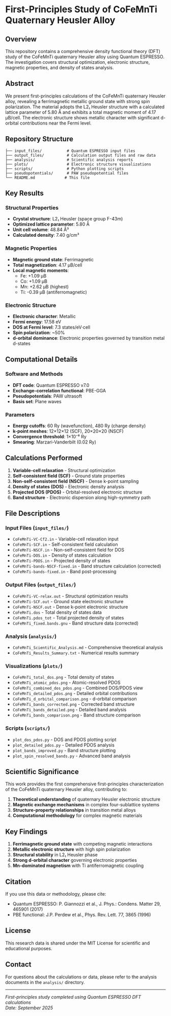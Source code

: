 # First-Principles Study of CoFeMnTi Quaternary Heusler Alloy

## Overview
This repository contains a comprehensive density functional theory (DFT) study of the CoFeMnTi quaternary Heusler alloy using Quantum ESPRESSO. The investigation covers structural optimization, electronic structure, magnetic properties, and density of states analysis.

## Abstract
We present first-principles calculations of the CoFeMnTi quaternary Heusler alloy, revealing a ferrimagnetic metallic ground state with strong spin polarization. The material adopts the L2₁ Heusler structure with a calculated lattice parameter of 5.80 Å and exhibits a total magnetic moment of 4.17 μB/cell. The electronic structure shows metallic character with significant d-orbital contributions near the Fermi level.

## Repository Structure

```
├── input_files/           # Quantum ESPRESSO input files
├── output_files/          # Calculation output files and raw data
├── analysis/              # Scientific analysis reports
├── plots/                 # Electronic structure visualizations
├── scripts/               # Python plotting scripts
├── pseudopotentials/      # PAW pseudopotential files
└── README.md             # This file
```

## Key Results

### Structural Properties
- **Crystal structure**: L2₁ Heusler (space group F-43m)
- **Optimized lattice parameter**: 5.80 Å
- **Unit cell volume**: 48.84 Å³
- **Calculated density**: 7.40 g/cm³

### Magnetic Properties
- **Magnetic ground state**: Ferrimagnetic
- **Total magnetization**: 4.17 μB/cell
- **Local magnetic moments**:
  - Fe: +1.09 μB
  - Co: +1.09 μB
  - Mn: +2.62 μB (highest)
  - Ti: -0.39 μB (antiferromagnetic)

### Electronic Structure
- **Electronic character**: Metallic
- **Fermi energy**: 17.58 eV
- **DOS at Fermi level**: 7.3 states/eV·cell
- **Spin polarization**: ~50%
- **d-orbital dominance**: Electronic properties governed by transition metal d-states

## Computational Details

### Software and Methods
- **DFT code**: Quantum ESPRESSO v7.0
- **Exchange-correlation functional**: PBE-GGA
- **Pseudopotentials**: PAW ultrasoft
- **Basis set**: Plane waves

### Parameters
- **Energy cutoffs**: 60 Ry (wavefunction), 480 Ry (charge density)
- **k-point meshes**: 12×12×12 (SCF), 20×20×20 (NSCF)
- **Convergence threshold**: 1×10⁻⁸ Ry
- **Smearing**: Marzari-Vanderbilt (0.02 Ry)

## Calculations Performed

1. **Variable-cell relaxation** - Structural optimization
2. **Self-consistent field (SCF)** - Ground state properties
3. **Non-self-consistent field (NSCF)** - Dense k-point sampling
4. **Density of states (DOS)** - Electronic density analysis
5. **Projected DOS (PDOS)** - Orbital-resolved electronic structure
6. **Band structure** - Electronic dispersion along high-symmetry path

## File Descriptions

### Input Files (`input_files/`)
- `CoFeMnTi-VC-Cf2.in` - Variable-cell relaxation input
- `CoFeMnTi-SCF.in` - Self-consistent field calculation
- `CoFeMnTi-NSCF.in` - Non-self-consistent field for DOS
- `CoFeMnTi-DOS.in` - Density of states calculation
- `CoFeMnTi-PDOS.in` - Projected density of states
- `CoFeMnTi-bands-NSCF-fixed.in` - Band structure calculation (corrected)
- `CoFeMnTi-bands-fixed.in` - Band post-processing

### Output Files (`output_files/`)
- `CoFeMnTi-VC-relax.out` - Structural optimization results
- `CoFeMnTi-SCF.out` - Ground state electronic structure
- `CoFeMnTi-NSCF.out` - Dense k-point electronic structure
- `CoFeMnTi.dos` - Total density of states data
- `CoFeMnTi.pdos_tot` - Total projected density of states
- `CoFeMnTi_fixed.bands.gnu` - Band structure data (corrected)

### Analysis (`analysis/`)
- `CoFeMnTi_Scientific_Analysis.md` - Comprehensive theoretical analysis
- `CoFeMnTi_Results_Summary.txt` - Numerical results summary

### Visualizations (`plots/`)
- `CoFeMnTi_total_dos.png` - Total density of states
- `CoFeMnTi_atomic_pdos.png` - Atomic-resolved PDOS
- `CoFeMnTi_combined_dos_pdos.png` - Combined DOS/PDOS view
- `CoFeMnTi_detailed_pdos.png` - Detailed orbital contributions
- `CoFeMnTi_d_orbital_comparison.png` - d-orbital comparison
- `CoFeMnTi_bands_corrected.png` - Corrected band structure
- `CoFeMnTi_bands_detailed.png` - Detailed band analysis
- `CoFeMnTi_bands_comparison.png` - Band structure comparison

### Scripts (`scripts/`)
- `plot_dos_pdos.py` - DOS and PDOS plotting script
- `plot_detailed_pdos.py` - Detailed PDOS analysis
- `plot_bands_improved.py` - Band structure plotting
- `plot_spin_resolved_bands.py` - Advanced band analysis

## Scientific Significance

This work provides the first comprehensive first-principles characterization of the CoFeMnTi quaternary Heusler alloy, contributing to:

1. **Theoretical understanding** of quaternary Heusler electronic structure
2. **Magnetic exchange mechanisms** in complex four-sublattice systems
3. **Structure-property relationships** in transition metal alloys
4. **Computational methodology** for complex magnetic materials

## Key Findings

1. **Ferrimagnetic ground state** with competing magnetic interactions
2. **Metallic electronic structure** with high spin polarization
3. **Structural stability** in L2₁ Heusler phase
4. **Strong d-orbital character** governing electronic properties
5. **Mn-dominated magnetism** with Ti antiferromagnetic coupling

## Citation

If you use this data or methodology, please cite:
- Quantum ESPRESSO: P. Giannozzi et al., J. Phys.: Condens. Matter 29, 465901 (2017)
- PBE functional: J.P. Perdew et al., Phys. Rev. Lett. 77, 3865 (1996)

## License

This research data is shared under the MIT License for scientific and educational purposes.

## Contact

For questions about the calculations or data, please refer to the analysis documents in the `analysis/` directory.

---

*First-principles study completed using Quantum ESPRESSO DFT calculations*  
*Date: September 2025*

